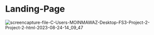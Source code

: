 # Landing-Page

![screencapture-file-C-Users-MOINMAWAZ-Desktop-FS3-Project-2-Project-2-html-2023-08-24-14_09_47](https://github.com/Moinnawaz03/Landing-Page/assets/141616375/b46f32eb-a086-454d-8a5a-7f4de8808833)
